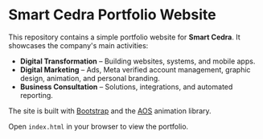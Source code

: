 # Smart Cedra Portfolio Website

This repository contains a simple portfolio website for **Smart Cedra**. It showcases the company's main activities:

- **Digital Transformation** – Building websites, systems, and mobile apps.
- **Digital Marketing** – Ads, Meta verified account management, graphic design, animation, and personal branding.
- **Business Consultation** – Solutions, integrations, and automated reporting.

The site is built with [Bootstrap](https://getbootstrap.com/) and the [AOS](https://michalsnik.github.io/aos/) animation library.

Open `index.html` in your browser to view the portfolio.
